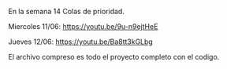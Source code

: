 En la semana 14 Colas de prioridad. 


Miercoles 11/06: https://youtu.be/9u-n9ejtHeE

Jueves 12/06: https://youtu.be/Ba8tt3kGLbg

El archivo compreso es todo el proyecto completo con el codigo.


